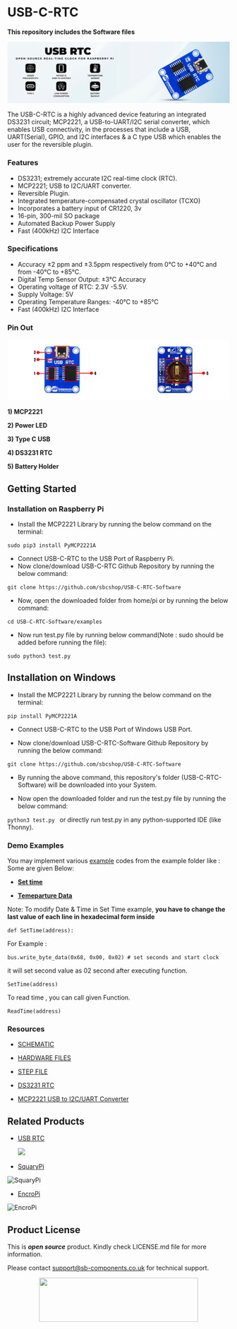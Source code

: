 # USB-C-RTC

**This repository includes the Software files**

<img src ="https://github.com/sbcshop/USB-C-RTC-Software/blob/main/images/USB_C_RTC_BANNER.png"   />

The USB-C-RTC is a highly advanced device featuring an integrated DS3231 circuit; MCP2221, a USB-to-UART/I2C serial converter, which enables USB connectivity, in the processes that include a USB, UART(Serial), GPIO, and I2C interfaces & a C type USB which enables the user for the reversible plugin.
### Features
- DS3231; extremely accurate I2C real-time clock (RTC).
- MCP2221; USB to I2C/UART converter.
- Reversible Plugin.
- Integrated temperature-compensated crystal oscillator (TCXO)
- Incorporates a battery input of CR1220, 3v
- 16-pin, 300-mil SO package
- Automated Backup Power Supply
- Fast (400kHz) I2C Interface

### Specifications
- Accuracy ±2 ppm and ±3.5ppm respectively from 0°C to +40°C and from -40°C to +85°C.
- Digital Temp Sensor Output: ±3°C Accuracy
- Operating voltage of RTC: 2.3V -5.5V.
- Supply Voltage: 5V
- Operating Temperature Ranges: -40°C to +85°C
- Fast (400kHz) I2C Interface

### Pin Out
<img src ="https://github.com/sbcshop/USB-C-RTC-Software/blob/main/images/pinout.jpg"   />

__1) MCP2221__  

**2) Power LED**
     
**3) Type C USB**
   
**4) DS3231 RTC**
   
**5) Battery Holder**


## Getting Started

### Installation on Raspberry Pi

* Install the MCP2221 Library by running the below command on the terminal:

``` 
sudo pip3 install PyMCP2221A
```
              
* Connect USB-C-RTC to the USB Port of Raspberry Pi.
* Now clone/download USB-C-RTC Github Repository by running the below command:

```
git clone https://github.com/sbcshop/USB-C-RTC-Software
```

* Now, open the downloaded folder from home/pi or by running the below command:

``` 
cd USB-C-RTC-Software/examples
```

* Now run test.py file by running below command(Note : sudo should be added before running the file):

```
sudo python3 test.py
```

## Installation on Windows

* Install the MCP2221 Library by running the below command on the terminal:

``` 
pip install PyMCP2221A
```
              
* Connect USB-C-RTC to the USB Port of Windows USB Port.

* Now clone/download USB-C-RTC-Software Github Repository by running the below command:

```
git clone https://github.com/sbcshop/USB-C-RTC-Software
```

* By running the above command, this repository's folder (USB-C-RTC-Software) will be downloaded into your System.

* Now open the downloaded folder and run the test.py file by running the below command:

```python3 test.py ``` or directly run test.py in any python-supported IDE (like Thonny).

### Demo Examples
You may implement various [example](https://github.com/sbcshop/USB-C-RTC-Software/tree/main/examples) codes from the example folder like :
Some are given Below:

- **[Set time](https://github.com/sbcshop/USB-C-RTC-Software/blob/main/examples/Set_Time.py)**
  
- **[Temeparture Data](https://github.com/sbcshop/USB-C-RTC-Software/blob/main/examples/Temperature_data.py)**
  
Note: 
To modify Date & Time in Set Time example, **you have to change the last value of each line in hexadecimal form inside** 
```
def SetTime(address):
```
For Example : 
``` 
bus.write_byte_data(0x68, 0x00, 0x02) # set seconds and start clock
```
it will set second value as 02 second after executing function. 
```
SetTime(address)
```
To read time , you can call given Function.
```
ReadTime(address)
``` 
### Resources
- [SCHEMATIC](https://github.com/sbcshop/USB-C-RTC-Hardware/blob/main/Design%20Data/Schematic.pdf)

- [HARDWARE FILES](https://github.com/sbcshop/USB-C-RTC-Hardware)

- [STEP FILE](https://github.com/sbcshop/USB-C-RTC-Hardware/blob/main/Mechanical%20Data/Step%20File%20.step)

- [DS3231 RTC](https://github.com/sbcshop/USB-C-RTC-Software/blob/main/Documents/DS3231.pdf)

- [MCP2221 USB to I2C/UART Converter](https://github.com/sbcshop/USB-C-RTC-Software/blob/main/Documents/MCP2221.pdf)
  
## Related Products
* [USB RTC](https://shop.sb-components.co.uk/products/usb-rtc-for-raspberry-pi-1)

  <img src ="https://shop.sb-components.co.uk/cdn/shop/products/2_ad2ee31c-71ef-44dc-82d0-986541b065e5.jpg?v=1665636610"  width="400" />
  
* [SquaryPi](https://shop.sb-components.co.uk/products/squary?variant=40443840921683)

 ![SquaryPi](https://cdn.shopify.com/s/files/1/1217/2104/products/1_5874b3b5-2a2f-453e-bf54-abbf2a26acb9.png?v=1670307456&width=400)

* [EncroPi](https://shop.sb-components.co.uk/products/encropi?_pos=1&_sid=95f822d26&_ss=r)

 ![EncroPi](https://cdn.shopify.com/s/files/1/1217/2104/products/03_a6b155c1-da03-427d-ba6a-44730c56d73f.png?v=1668595812&width=400)

## Product License

This is ***open source*** product. Kindly check LICENSE.md file for more information.

Please contact support@sb-components.co.uk for technical support.
<p align="center">
  <img width="360" height="100" src="https://cdn.shopify.com/s/files/1/1217/2104/files/Logo_sb_component_3.png?v=1666086771&width=350">
</p>

